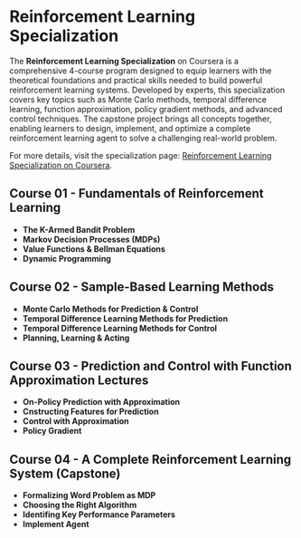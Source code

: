 # Reinforcement Learning Specialization
The **Reinforcement Learning Specialization** on Coursera is a comprehensive 4-course program designed to equip learners with the theoretical foundations and practical skills needed to build powerful reinforcement learning systems. Developed by experts, this specialization covers key topics such as Monte Carlo methods, temporal difference learning, function approximation, policy gradient methods, and advanced control techniques. The capstone project brings all concepts together, enabling learners to design, implement, and optimize a complete reinforcement learning agent to solve a challenging real-world problem.  

For more details, visit the specialization page: [Reinforcement Learning Specialization on Coursera](https://www.coursera.org/specializations/reinforcement-learning).

## Course 01 - Fundamentals of Reinforcement Learning 
- **The K-Armed Bandit Problem**  
- **Markov Decision Processes (MDPs)**  
- **Value Functions & Bellman Equations**  
- **Dynamic Programming**  


## Course 02 - Sample-Based Learning Methods
- **Monte Carlo Methods for Prediction & Control**  
- **Temporal Difference Learning Methods for Prediction**  
- **Temporal Difference Learning Methods for Control**  
- **Planning, Learning & Acting**
  
## Course 03 - Prediction and Control with Function Approximation Lectures  
- **On-Policy Prediction with Approximation**  
- **Cnstructing Features for Prediction**  
- **Control with Approximation**  
- **Policy Gradient**

  
## Course 04 - A Complete Reinforcement Learning System (Capstone)
- **Formalizing Word Problem as MDP**  
- **Choosing the Right Algorithm**  
- **Identifing Key Performance Parameters**  
- **Implement Agent**  
